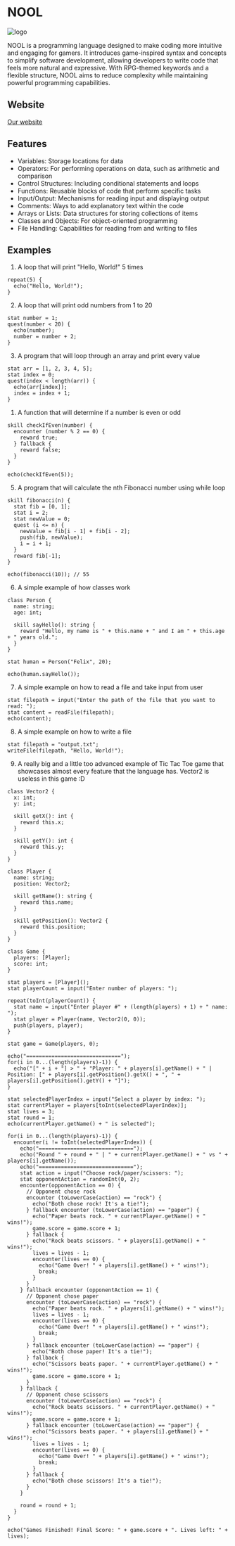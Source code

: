 # NOOL

![logo](docs/logo.png)

NOOL is a programming language designed to make coding more intuitive and engaging for gamers. It introduces game-inspired syntax and concepts to simplify software development, allowing developers to write code that feels more natural and expressive. With RPG-themed keywords and a flexible structure, NOOL aims to reduce complexity while maintaining powerful programming capabilities.

## Website
[Our website](https://sona-sar.github.io/nool-web/)

## Features

- Variables: Storage locations for data
- Operators: For performing operations on data, such as arithmetic and comparison
- Control Structures: Including conditional statements and loops
- Functions: Reusable blocks of code that perform specific tasks
- Input/Output: Mechanisms for reading input and displaying output
- Comments: Ways to add explanatory text within the code
- Arrays or Lists: Data structures for storing collections of items
- Classes and Objects: For object-oriented programming
- File Handling: Capabilities for reading from and writing to files


## Examples

1. A loop that will print "Hello, World!" 5 times
```
repeat(5) {
  echo("Hello, World!");
}
```

2. A loop that will print odd numbers from 1 to 20
```
stat number = 1;
quest(number < 20) {
  echo(number);
  number = number + 2;
}
```

3. A program that will loop through an array and print every value
```
stat arr = [1, 2, 3, 4, 5];
stat index = 0;
quest(index < length(arr)) {
  echo(arr[index]);
  index = index + 1;
}
```

1. A function that will determine if a number is even or odd
```
skill checkIfEven(number) {
  encounter (number % 2 == 0) {
    reward true;
  } fallback {
    reward false;
  }
}

echo(checkIfEven(5));
```

5. A program that will calculate the nth Fibonacci number using while loop
```
skill fibonacci(n) {
  stat fib = [0, 1];
  stat i = 2;
  stat newValue = 0;
  quest (i <= n) {
    newValue = fib[i - 1] + fib[i - 2];
    push(fib, newValue);
    i = i + 1;
  }
  reward fib[-1];
}

echo(fibonacci(10)); // 55
```

6. A simple example of how classes work
```
class Person {
  name: string;
  age: int;

  skill sayHello(): string {
    reward "Hello, my name is " + this.name + " and I am " + this.age + " years old.";
  }
}

stat human = Person("Felix", 20);

echo(human.sayHello());
```

7. A simple example on how to read a file and take input from user
```
stat filepath = input("Enter the path of the file that you want to read: ");
stat content = readFile(filepath);
echo(content);
```

8. A simple example on how to write a file
```
stat filepath = "output.txt";
writeFile(filepath, "Hello, World!");
```

9. A really big and a little too advanced example of Tic Tac Toe game that showcases almost every feature that the language has. Vector2 is useless in this game :D
```
class Vector2 {
  x: int;
  y: int;

  skill getX(): int {
    reward this.x;
  }

  skill getY(): int {
    reward this.y;
  }
}

class Player {
  name: string;
  position: Vector2;

  skill getName(): string {
    reward this.name;
  }

  skill getPosition(): Vector2 {
    reward this.position;
  }
}

class Game {
  players: [Player];
  score: int;
}

stat players = [Player]();
stat playerCount = input("Enter number of players: ");

repeat(toInt(playerCount)) {
  stat name = input("Enter player #" + (length(players) + 1) + " name: ");
  stat player = Player(name, Vector2(0, 0));
  push(players, player);
}

stat game = Game(players, 0);

echo("==============================");
for(i in 0...(length(players)-1)) {
  echo("[" + i + "] > " + "Player: " + players[i].getName() + " | Position: [" + players[i].getPosition().getX() + ", " + players[i].getPosition().getY() + "]");
}

stat selectedPlayerIndex = input("Select a player by index: ");
stat currentPlayer = players[toInt(selectedPlayerIndex)];
stat lives = 3;
stat round = 1;
echo(currentPlayer.getName() + " is selected");

for(i in 0...(length(players)-1)) {
  encounter(i != toInt(selectedPlayerIndex)) {
    echo("==============================");
    echo("Round " + round + " | " + currentPlayer.getName() + " vs " + players[i].getName());
    echo("==============================");
    stat action = input("Choose rock/paper/scissors: ");
    stat opponentAction = randomInt(0, 2);
    encounter(opponentAction == 0) {
      // Opponent chose rock
      encounter (toLowerCase(action) == "rock") {
        echo("Both chose rock! It's a tie!");
      } fallback encounter (toLowerCase(action) == "paper") {
        echo("Paper beats rock. " + currentPlayer.getName() + " wins!");
        game.score = game.score + 1;
      } fallback {
        echo("Rock beats scissors. " + players[i].getName() + " wins!");
        lives = lives - 1;
        encounter(lives == 0) {
          echo("Game Over! " + players[i].getName() + " wins!");
          break;
        }
      }
    } fallback encounter (opponentAction == 1) {
      // Opponent chose paper
      encounter (toLowerCase(action) == "rock") {
        echo("Paper beats rock. " + players[i].getName() + " wins!");
        lives = lives - 1;
        encounter(lives == 0) {
          echo("Game Over! " + players[i].getName() + " wins!");
          break;
        }
      } fallback encounter (toLowerCase(action) == "paper") {
        echo("Both chose paper! It's a tie!");
      } fallback {
        echo("Scissors beats paper. " + currentPlayer.getName() + " wins!");
        game.score = game.score + 1;
      }
    } fallback {
      // Opponent chose scissors
      encounter (toLowerCase(action) == "rock") {
        echo("Rock beats scissors. " + currentPlayer.getName() + " wins!");
        game.score = game.score + 1;
      } fallback encounter (toLowerCase(action) == "paper") {
        echo("Scissors beats paper. " + players[i].getName() + " wins!");
        lives = lives - 1;
        encounter(lives == 0) {
          echo("Game Over! " + players[i].getName() + " wins!");
          break;
        }
      } fallback {
        echo("Both chose scissors! It's a tie!");
      }
    }

    round = round + 1;
  }
}

echo("Games Finished! Final Score: " + game.score + ". Lives left: " + lives);
```
